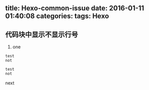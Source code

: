 title: Hexo-common-issue
date: 2016-01-11 01:40:08
categories:
tags: Hexo
---

## 代码块中显示不显示行号

1. one

```
test 
not
```

    test
    not

next
